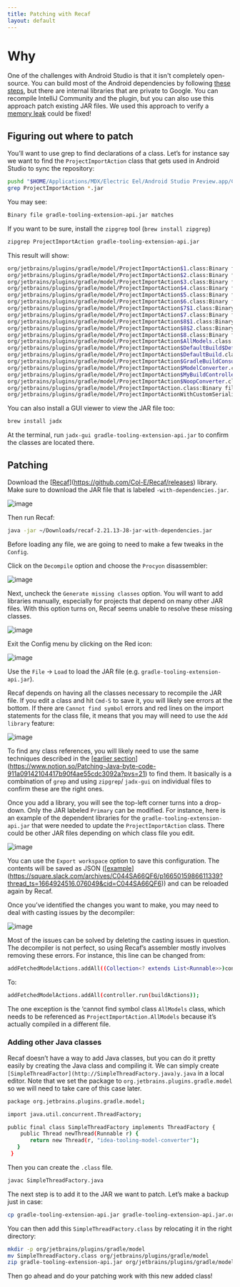 ```yaml
---
title: Patching with Recaf
layout: default
---
```


# Why

One of the challenges with Android Studio is that it isn't completely open-source. You can build most of the Android dependencies by following
[these steps](https://github.com/rogerhu/android-studio-builder#step-by-step-guide-for-mac), but there are internal libraries that are private to
Google. You can recompile IntelliJ Community and the plugin, but you can also use this approach patch existing JAR files. We used this approach to verify
a [memory leak](https://blog.p-y.wtf/gradle-intellij-memory-leak) could be fixed!

## Figuring out where to patch

You’ll want to use grep to find declarations of a class. Let’s for instance say we want to find the `ProjectImportAction` class that gets used in Android Studio to sync the repository:

```bash
pushd "$HOME/Applications/MDX/Electric Eel/Android Studio Preview.app/Contents/plugins/gradle/lib"
grep ProjectImportAction *.jar
```

You may see:

```bash
Binary file gradle-tooling-extension-api.jar matches
```

If you want to be sure, install the `zipgrep` tool (`brew install zipgrep`)

```bash
zipgrep ProjectImportAction gradle-tooling-extension-api.jar
```

This result will show:

```bash
org/jetbrains/plugins/gradle/model/ProjectImportAction$1.class:Binary file (standard input) matches
org/jetbrains/plugins/gradle/model/ProjectImportAction$2.class:Binary file (standard input) matches
org/jetbrains/plugins/gradle/model/ProjectImportAction$3.class:Binary file (standard input) matches
org/jetbrains/plugins/gradle/model/ProjectImportAction$4.class:Binary file (standard input) matches
org/jetbrains/plugins/gradle/model/ProjectImportAction$5.class:Binary file (standard input) matches
org/jetbrains/plugins/gradle/model/ProjectImportAction$6.class:Binary file (standard input) matches
org/jetbrains/plugins/gradle/model/ProjectImportAction$7$1.class:Binary file (standard input) matches
org/jetbrains/plugins/gradle/model/ProjectImportAction$7.class:Binary file (standard input) matches
org/jetbrains/plugins/gradle/model/ProjectImportAction$8$1.class:Binary file (standard input) matches
org/jetbrains/plugins/gradle/model/ProjectImportAction$8$2.class:Binary file (standard input) matches
org/jetbrains/plugins/gradle/model/ProjectImportAction$8.class:Binary file (standard input) matches
org/jetbrains/plugins/gradle/model/ProjectImportAction$AllModels.class:Binary file (standard input) matches
org/jetbrains/plugins/gradle/model/ProjectImportAction$DefaultBuild$DefaultProjectModel.class:Binary file (standard input) matches
org/jetbrains/plugins/gradle/model/ProjectImportAction$DefaultBuild.class:Binary file (standard input) matches
org/jetbrains/plugins/gradle/model/ProjectImportAction$GradleBuildConsumer.class:Binary file (standard input) matches
org/jetbrains/plugins/gradle/model/ProjectImportAction$ModelConverter.class:Binary file (standard input) matches
org/jetbrains/plugins/gradle/model/ProjectImportAction$MyBuildController.class:Binary file (standard input) matches
org/jetbrains/plugins/gradle/model/ProjectImportAction$NoopConverter.class:Binary file (standard input) matches
org/jetbrains/plugins/gradle/model/ProjectImportAction.class:Binary file (standard input) matches
org/jetbrains/plugins/gradle/model/ProjectImportActionWithCustomSerializer$1.c
```

You can also install a GUI viewer to view the JAR file too:

```bash
brew install jadx
```

At the terminal, run `jadx-gui gradle-tooling-extension-api.jar` to confirm the classes are located there.

## Patching

Download the [[Recaf](https://github.com/Col-E/Recaf/releases)](https://github.com/Col-E/Recaf/releases) library. Make sure to download the JAR file that is labeled `-with-dependencies.jar`.

![image](https://github.com/rogerhu/studying-android-studio-internals/assets/326857/059b0cfd-47c5-4a1e-83f6-152c590b4e0a)

Then run Recaf:

```bash
java -jar ~/Downloads/recaf-2.21.13-J8-jar-with-dependencies.jar
```

Before loading any file, we are going to need to make a few tweaks in the `Config`.

Click on the `Decompile` option and choose the `Procyon` disassembler:

![image](https://github.com/rogerhu/studying-android-studio-internals/assets/326857/f35bf777-c6c0-4659-9a2e-1fcb1d79ee86)

Next, uncheck the `Generate missing classes` option. You will want to add libraries manually, especially for projects that depend on many other JAR files. With this option turns on, Recaf seems unable to resolve these missing classes.

![image](https://github.com/rogerhu/studying-android-studio-internals/assets/326857/7eb33359-192d-423a-bed1-dd1f00d809d3)

Exit the Config menu by clicking on the Red icon:

![image](https://github.com/rogerhu/studying-android-studio-internals/assets/326857/8e558815-e4fc-4566-8b03-1881a8e2da8b)

Use the `File` → `Load` to load the JAR file (e.g. `gradle-tooling-extension-api.jar`).

Recaf depends on having all the classes necessary to recompile the JAR file. If you edit a class and hit `Cmd-S` to save it, you will likely see errors at the bottom. If there are `Cannot find symbol` errors and red lines on the import statements for the class file, it means that you may will need to use the `Add library` feature:

![image](https://github.com/rogerhu/studying-android-studio-internals/assets/326857/dc7c78aa-b474-42b6-9dc4-7e8af18aa855)

To find any class references, you will likely need to use the same techniques described in the [[earlier section](https://www.notion.so/Patching-Java-byte-code-911a09142104417b90f4ae55cdc3092a?pvs=21)](https://www.notion.so/Patching-Java-byte-code-911a09142104417b90f4ae55cdc3092a?pvs=21) to find them. It basically is a combination of `grep` and using `zipgrep`/ `jadx-gui` on individual files to confirm these are the right ones.

Once you add a library, you will see the top-left corner turns into a drop-down. Only the JAR labeled `Primary` can be modified. For instance, here is an example of the dependent libraries for the `gradle-tooling-extension-api.jar` that were needed to update the `ProjectImportAction` class. There could be other JAR files depending on which class file you edit.

![image](https://github.com/rogerhu/studying-android-studio-internals/assets/326857/745e9859-c7e6-481a-b7c7-fb00c2ef3f1b)

You can use the `Export workspace` option to save this configuration. The contents will be saved as JSON ([[example](https://square.slack.com/archives/C044SA66QF6/p1665015986611339?thread_ts=1664924516.076049&cid=C044SA66QF6)](https://square.slack.com/archives/C044SA66QF6/p1665015986611339?thread_ts=1664924516.076049&cid=C044SA66QF6)) and can be reloaded again by Recaf.

Once you’ve identified the changes you want to make, you may need to deal with casting issues by the decompiler:

![image](https://github.com/rogerhu/studying-android-studio-internals/assets/326857/1862052f-a841-4a12-9729-fb1182b1bd48)

Most of the issues can be solved by deleting the casting issues in question. The decompiler is not perfect, so using Recaf’s assembler mostly involves removing these errors. For instance, this line can be changed from:

```bash
addFetchedModelActions.addAll((Collection<? extends List<Runnable>>)controller.run((Collection<? extends BuildAction<?>>)buildActions));
```

To:

```bash
addFetchedModelActions.addAll(controller.run(buildActions));
```

The one exception is the ‘cannot find symbol class `AllModels` class, which needs to be referenced as `ProjectImportAction.AllModels` because it’s actually compiled in a different file.

### Adding other Java classes

Recaf doesn’t have a way to add Java classes, but you can do it pretty easily by creating the Java class and compiling it. We can simply create `[SimpleThreadFactor](http://SimpleThreadFactory.java)y.java` in a local editor. Note that we set the package to `org.jetbrains.plugins.gradle.model` so we will need to take care of this case later.

```bash
package org.jetbrains.plugins.gradle.model;

import java.util.concurrent.ThreadFactory;

public final class SimpleThreadFactory implements ThreadFactory {
    public Thread newThread(Runnable r) {
       return new Thread(r, "idea-tooling-model-converter");
   }
 }
```

Then you can create the `.class` file.

```bash
javac SimpleThreadFactory.java
```

The next step is to add it to the JAR we want to patch. Let’s make a backup just in case:

```bash
cp gradle-tooling-extension-api.jar gradle-tooling-extension-api.jar.orig
```

You can then add this `SimpleThreadFactory.class` by relocating it in the right directory:

```bash
mkdir -p org/jetbrains/plugins/gradle/model
mv SimpleThreadFactory.class org/jetbrains/plugins/gradle/model
zip gradle-tooling-extension-api.jar org/jetbrains/plugins/gradle/model/SimpleThreadFactory.class
```

Then go ahead and do your patching work with this new added class!